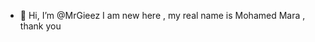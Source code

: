 - 👋 Hi, I’m @MrGieez
I am new here , my real name is Mohamed Mara , thank you
<!---
MrGieez/MrGieez is a ✨ special ✨ repository because its `README.md` (this file) appears on your GitHub profile.
You can click the Preview link to take a look at your changes.
--->
